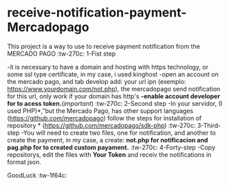 # receive-notification-payment-Mercadopago
This project is a way to use to receive payment notification from the MERCADO PAGO
:tw-270c:
1-Fist step

   -it is necessary to have a domain and hosting with https technology, or some ssl type certificate, in my case, i used kinghost
  -open an account on the mercado pago, and tab develop add: your url ipn (exemplo: https://www.yourdomain.com/not.php), the mercadopago send notification for this url, only 
  work if your domain has http's
   **-enable  account developer for to acess token.**(*important*)
   :tw-270c:
2-Second step
  -In your servidor, (I used PHP)*,"but the Mercado Pago, has other support languages (https://github.com/mercadopago) follow the steps for installation of repository *
  (https://github.com/mercadopago/sdk-php)
:tw-270c:
3-Third-step
  -You will need to create two files, one for notification, and another to create the payment, in my case, a create: **not.php for notificacion and  pag.php for to created custom payament.**
:tw-270c:
4-Forty-step
  -Copy repositorys, edit  the files with **Your Token** and receiv  the notifications in format json.

  GoodLuck :tw-1f64c:
  
